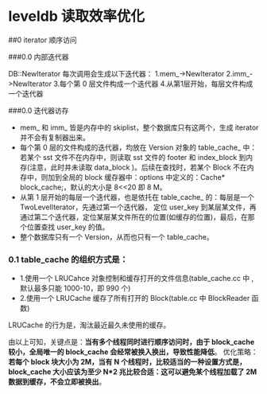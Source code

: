 # leveldb 读取效率优化

##0 iterator 顺序访问

###0.0 内部迭代器

DB::NewIterator 每次调用会生成以下迭代器：
1.mem\_->NewIterator
2.imm\_->NewIterator
3.每个第 0 层文件构成一个迭代器
4.从第1层开始，每层文件构成一个迭代器

###0.0 迭代器访存

- mem\_ 和 imm\_ 皆是内存中的 skiplist，整个数据库只有这两个，生成 iterator 并不会有复制器出来。
- 每个第 0 层的文件构成的迭代器，均放在 Version 对象的 table\_cache\_ 中：若某个 sst 文件不在内存中，则读取 sst 文件的 footer 和 index\_block 到内存(注意，此时并未读取 data\_block )。后续在查找时，若某个 Block 不在内存中，则加到全局的 block 缓存器中：options 中定义的：Cache* block\_cache;，默认的大小是 8<<20 即 8 M。
- 从第 1 层开始的每层一个迭代器，也是依托在 table\_cache\_ 的：每层是一个 TwoLevelIterator，先通过第一个迭代器， 定位 user\_key 到某层某文件，再通过第二个迭代器，定位某层某文件所在的位置(如缓存的位置)，最后，在那个位置查找 user\_key 的值。
- 整个数据库只有一个  Version，从而也只有一个 table\_cache。

### 0.1 table\_cache 的组织方式是：

- 1.使用一个 LRUCahce 对象控制和缓存打开的文件信息(table\_cache.cc 中 ,默认最多只能 1000-10，即 990 个)
- 2.使用一个 LRUCache 缓存了所有打开的 Block(table.cc 中 BlockReader 函数)

LRUCache 的行为是，淘汰最近最久未使用的缓存。

由以上可知，关键点是：**当有多个线程同时进行顺序访问时，由于 block\_cache 较小，全局唯一的  block\_cache 会经常被换入换出，导致性能降低**。
优化策略：**若每个 block 块大小为 2M，当有 N 个线程时，比较适当的一种设置方式是，block\_cache 大小应该为至少 N*2 兆比较合适：这可以避免某个线程加载了 2M 数据到缓存，不会立即被换出**。